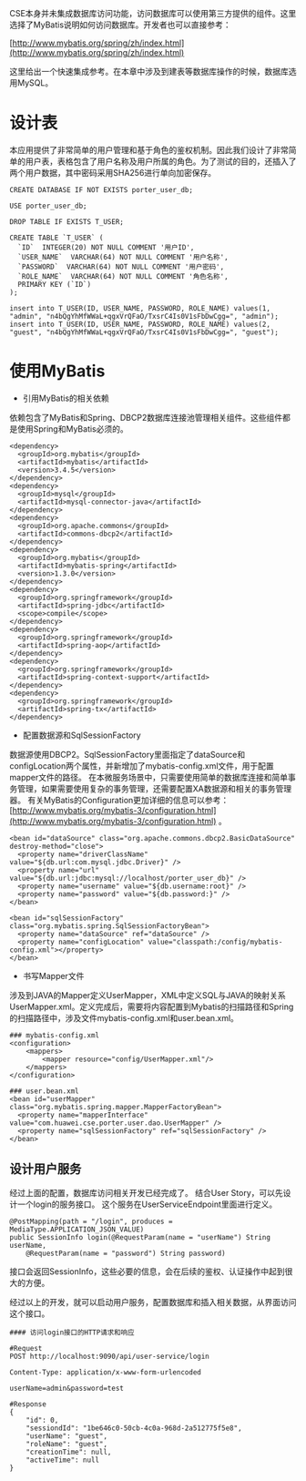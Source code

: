 CSE本身并未集成数据库访问功能，访问数据库可以使用第三方提供的组件。这里选择了MyBatis说明如何访问数据库。开发者也可以直接参考：

[http://www.mybatis.org/spring/zh/index.html](http://www.mybatis.org/spring/zh/index.html)

这里给出一个快速集成参考。在本章中涉及到建表等数据库操作的时候，数据库选用MySQL。

# 设计表

本应用提供了非常简单的用户管理和基于角色的鉴权机制。因此我们设计了非常简单的用户表，表格包含了用户名称及用户所属的角色。为了测试的目的，还插入了两个用户数据，其中密码采用SHA256进行单向加密保存。

    CREATE DATABASE IF NOT EXISTS porter_user_db;

    USE porter_user_db;

    DROP TABLE IF EXISTS T_USER;

    CREATE TABLE `T_USER` (
      `ID`  INTEGER(20) NOT NULL COMMENT '用户ID',
      `USER_NAME`  VARCHAR(64) NOT NULL COMMENT '用户名称',
      `PASSWORD`  VARCHAR(64) NOT NULL COMMENT '用户密码',
      `ROLE_NAME`  VARCHAR(64) NOT NULL COMMENT '角色名称',
      PRIMARY KEY (`ID`)
    );

    insert into T_USER(ID, USER_NAME, PASSWORD, ROLE_NAME) values(1, "admin", "n4bQgYhMfWWaL+qgxVrQFaO/TxsrC4Is0V1sFbDwCgg=", "admin");
    insert into T_USER(ID, USER_NAME, PASSWORD, ROLE_NAME) values(2, "guest", "n4bQgYhMfWWaL+qgxVrQFaO/TxsrC4Is0V1sFbDwCgg=", "guest");

# 使用MyBatis

* 引用MyBatis的相关依赖

依赖包含了MyBatis和Spring、DBCP2数据库连接池管理相关组件。这些组件都是使用Spring和MyBatis必须的。

```
<dependency>
  <groupId>org.mybatis</groupId>
  <artifactId>mybatis</artifactId>
  <version>3.4.5</version>
</dependency>
<dependency>
  <groupId>mysql</groupId>
  <artifactId>mysql-connector-java</artifactId>
</dependency>
<dependency>
  <groupId>org.apache.commons</groupId>
  <artifactId>commons-dbcp2</artifactId>
</dependency>
<dependency>
  <groupId>org.mybatis</groupId>
  <artifactId>mybatis-spring</artifactId>
  <version>1.3.0</version>
</dependency>
<dependency>
  <groupId>org.springframework</groupId>
  <artifactId>spring-jdbc</artifactId>
  <scope>compile</scope>
</dependency>
<dependency>
  <groupId>org.springframework</groupId>
  <artifactId>spring-aop</artifactId>
</dependency>
<dependency>
  <groupId>org.springframework</groupId>
  <artifactId>spring-context-support</artifactId>
</dependency>
<dependency>
  <groupId>org.springframework</groupId>
  <artifactId>spring-tx</artifactId>
</dependency>
```

* 配置数据源和SqlSessionFactory

数据源使用DBCP2。SqlSessionFactory里面指定了dataSource和configLocation两个属性，并新增加了mybatis-config.xml文件，用于配置mapper文件的路径。 在本微服务场景中，只需要使用简单的数据库连接和简单事务管理，如果需要使用复杂的事务管理，还需要配置XA数据源和相关的事务管理器。 有关MyBatis的Configuration更加详细的信息可以参考：[http://www.mybatis.org/mybatis-3/configuration.html](http://www.mybatis.org/mybatis-3/configuration.html) 。

```
<bean id="dataSource" class="org.apache.commons.dbcp2.BasicDataSource" destroy-method="close">
  <property name="driverClassName" value="${db.url:com.mysql.jdbc.Driver}" />
  <property name="url" value="${db.url:jdbc:mysql://localhost/porter_user_db}" />
  <property name="username" value="${db.username:root}" />
  <property name="password" value="${db.password:}" />
</bean>

<bean id="sqlSessionFactory" class="org.mybatis.spring.SqlSessionFactoryBean">
  <property name="dataSource" ref="dataSource" />
  <property name="configLocation" value="classpath:/config/mybatis-config.xml"></property>
</bean>
```

* 书写Mapper文件

涉及到JAVA的Mapper定义UserMapper，XML中定义SQL与JAVA的映射关系UserMapper.xml。定义完成后，需要将内容配置到Mybatis的扫描路径和Spring的扫描路径中，涉及文件mybatis-config.xml和user.bean.xml。

```
### mybatis-config.xml
<configuration>
    <mappers>
        <mapper resource="config/UserMapper.xml"/>
    </mappers>
</configuration>

### user.bean.xml
<bean id="userMapper" class="org.mybatis.spring.mapper.MapperFactoryBean">
  <property name="mapperInterface" value="com.huawei.cse.porter.user.dao.UserMapper" />
  <property name="sqlSessionFactory" ref="sqlSessionFactory" />
</bean>
```

## 设计用户服务

经过上面的配置，数据库访问相关开发已经完成了。 结合User Story，可以先设计一个login的服务接口。 这个服务在UserServiceEndpoint里面进行定义。

```
@PostMapping(path = "/login", produces = MediaType.APPLICATION_JSON_VALUE)
public SessionInfo login(@RequestParam(name = "userName") String userName, 
    @RequestParam(name = "password") String password)
```

接口会返回SessionInfo，这些必要的信息，会在后续的鉴权、认证操作中起到很大的方便。

经过以上的开发，就可以启动用户服务，配置数据库和插入相关数据，从界面访问这个接口。

```
#### 访问login接口的HTTP请求和响应

#Request
POST http://localhost:9090/api/user-service/login

Content-Type: application/x-www-form-urlencoded

userName=admin&password=test

#Response
{
    "id": 0,
    "sessiondId": "1be646c0-50cb-4c0a-968d-2a512775f5e8",
    "userName": "guest",
    "roleName": "guest",
    "creationTime": null,
    "activeTime": null
}
```



